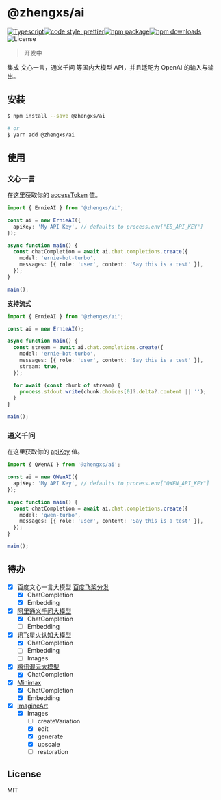 # @zhengxs/ai

[![Typescript](https://img.shields.io/badge/lang-typescript-informational?style=flat-square)](https://www.typescriptlang.org)[![code style: prettier](https://img.shields.io/badge/code_style-prettier-ff69b4.svg?style=flat-square)](https://github.com/prettier/prettier)[![npm package](https://img.shields.io/npm/v/@zhengxs/ai.svg?style=flat-square)](https://www.npmjs.com/package/@zhengxs/ai)[![npm downloads](https://img.shields.io/npm/dt/@zhengxs/ai.svg?style=flat-square)](https://www.npmjs.com/package/@zhengxs/ai)![License](https://img.shields.io/npm/l/@zhengxs/ai.svg?style=flat-square)

> 开发中

集成 文心一言，通义千问 等国内大模型 API，并且适配为 OpenAI 的输入与输出。

## 安装

```sh
$ npm install --save @zhengxs/ai

# or
$ yarn add @zhengxs/ai
```

## 使用

### 文心一言

在这里获取你的 [accessToken](https://aistudio.baidu.com/index/accessToken) 值。

```ts
import { ErnieAI } from '@zhengxs/ai';

const ai = new ErnieAI({
  apiKey: 'My API Key', // defaults to process.env["EB_API_KEY"]
});

async function main() {
  const chatCompletion = await ai.chat.completions.create({
    model: 'ernie-bot-turbo',
    messages: [{ role: 'user', content: 'Say this is a test' }],
  });
}

main();
```

**支持流式**

```ts
import { ErnieAI } from '@zhengxs/ai';

const ai = new ErnieAI();

async function main() {
  const stream = await ai.chat.completions.create({
    model: 'ernie-bot-turbo',
    messages: [{ role: 'user', content: 'Say this is a test' }],
    stream: true,
  });

  for await (const chunk of stream) {
    process.stdout.write(chunk.choices[0]?.delta?.content || '');
  }
}

main();
```

### 通义千问

在这里获取你的 [apiKey](https://help.aliyun.com/zh/dashscope/developer-reference/activate-dashscope-and-create-an-api-key) 值。

```ts
import { QWenAI } from '@zhengxs/ai';

const ai = new QWenAI({
  apiKey: 'My API Key', // defaults to process.env["QWEN_API_KEY"]
});

async function main() {
  const chatCompletion = await ai.chat.completions.create({
    model: 'qwen-turbo',
    messages: [{ role: 'user', content: 'Say this is a test' }],
  });
}

main();
```

## 待办

- [x] 百度文心一言大模型 [百度飞桨分发](https://aistudio.baidu.com/cooperate/yiyan)
  - [x] ChatCompletion
  - [x] Embedding
- [x] [阿里通义千问大模型](https://tongyi.aliyun.com/)
  - [x] ChatCompletion
  - [ ] Embedding
- [x] [讯飞星火认知大模型](https://xinghuo.xfyun.cn/)
  - [x] ChatCompletion
  - [ ] Embedding
  - [ ] Images
- [x] [腾讯混元大模型](https://hunyuan.tencent.com/)
  - [x] ChatCompletion
- [x] [Minimax](https://api.minimax.chat/)
  - [x] ChatCompletion
  - [x] Embedding
- [x] [ImagineArt](https://platform.imagine.art/api-reference)
  - [x] Images
    - [ ] createVariation
    - [x] edit
    - [x] generate
    - [x] upscale
    - [ ] restoration

## License

MIT
